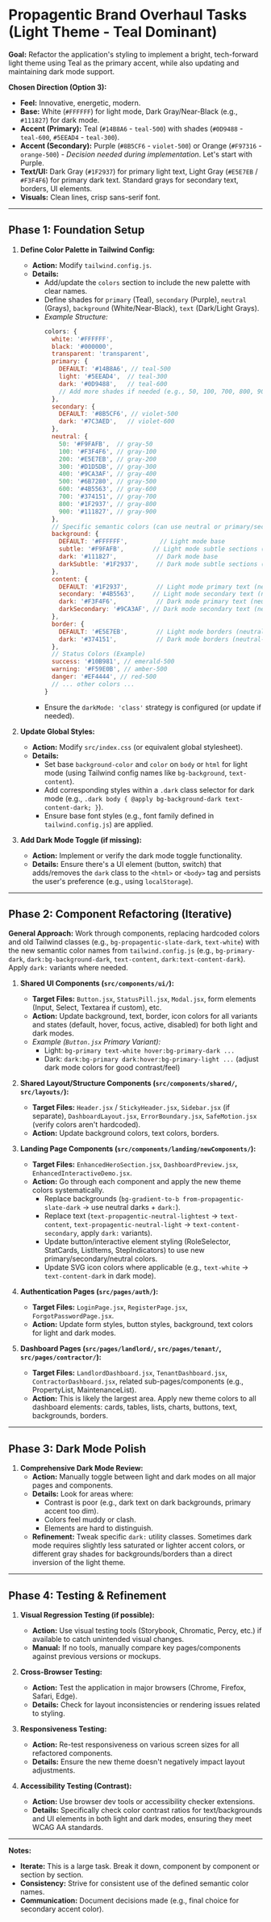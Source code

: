 # Propagentic Brand Overhaul Tasks (Light Theme - Teal Dominant)

**Goal:** Refactor the application's styling to implement a bright, tech-forward light theme using Teal as the primary accent, while also updating and maintaining dark mode support.

**Chosen Direction (Option 3):**
- **Feel:** Innovative, energetic, modern.
- **Base:** White (`#FFFFFF`) for light mode, Dark Gray/Near-Black (e.g., `#111827`) for dark mode.
- **Accent (Primary):** Teal (`#14B8A6` - `teal-500`) with shades (`#0D9488` - `teal-600`, `#5EEAD4` - `teal-300`).
- **Accent (Secondary):** Purple (`#8B5CF6` - `violet-500`) or Orange (`#F97316` - `orange-500`) - *Decision needed during implementation*. Let's start with Purple.
- **Text/UI:** Dark Gray (`#1F2937`) for primary light text, Light Gray (`#E5E7EB` / `#F3F4F6`) for primary dark text. Standard grays for secondary text, borders, UI elements.
- **Visuals:** Clean lines, crisp sans-serif font.

---

## Phase 1: Foundation Setup

1.  **Define Color Palette in Tailwind Config:**
    *   **Action:** Modify `tailwind.config.js`.
    *   **Details:**
        *   Add/update the `colors` section to include the new palette with clear names.
        *   Define shades for `primary` (Teal), `secondary` (Purple), `neutral` (Grays), `background` (White/Near-Black), `text` (Dark/Light Grays).
        *   *Example Structure:* 
            ```javascript
            colors: {
              white: '#FFFFFF',
              black: '#000000',
              transparent: 'transparent',
              primary: {
                DEFAULT: '#14B8A6', // teal-500
                light: '#5EEAD4',  // teal-300
                dark: '#0D9488',   // teal-600
                // Add more shades if needed (e.g., 50, 100, 700, 800, 900)
              },
              secondary: {
                DEFAULT: '#8B5CF6', // violet-500
                dark: '#7C3AED',   // violet-600
              },
              neutral: {
                50: '#F9FAFB',  // gray-50
                100: '#F3F4F6', // gray-100
                200: '#E5E7EB', // gray-200
                300: '#D1D5DB', // gray-300
                400: '#9CA3AF', // gray-400
                500: '#6B7280', // gray-500
                600: '#4B5563', // gray-600
                700: '#374151', // gray-700
                800: '#1F2937', // gray-800
                900: '#111827', // gray-900
              },
              // Specific semantic colors (can use neutral or primary/secondary)
              background: {
                DEFAULT: '#FFFFFF',         // Light mode base
                subtle: '#F9FAFB',        // Light mode subtle sections (e.g., neutral-50)
                dark: '#111827',           // Dark mode base
                darkSubtle: '#1F2937',     // Dark mode subtle sections (e.g., neutral-800 or 900)
              },
              content: {
                DEFAULT: '#1F2937',        // Light mode primary text (neutral-800)
                secondary: '#4B5563',     // Light mode secondary text (neutral-600)
                dark: '#F3F4F6',           // Dark mode primary text (neutral-100)
                darkSecondary: '#9CA3AF', // Dark mode secondary text (neutral-400)
              },
              border: {
                DEFAULT: '#E5E7EB',        // Light mode borders (neutral-200)
                dark: '#374151',           // Dark mode borders (neutral-700)
              },
              // Status Colors (Example)
              success: '#10B981', // emerald-500
              warning: '#F59E0B', // amber-500
              danger: '#EF4444', // red-500
              // ... other colors ...
            }
            ```
        *   Ensure the `darkMode: 'class'` strategy is configured (or update if needed).

2.  **Update Global Styles:**
    *   **Action:** Modify `src/index.css` (or equivalent global stylesheet).
    *   **Details:**
        *   Set base `background-color` and `color` on `body` or `html` for light mode (using Tailwind config names like `bg-background`, `text-content`).
        *   Add corresponding styles within a `.dark` class selector for dark mode (e.g., `.dark body { @apply bg-background-dark text-content-dark; }`).
        *   Ensure base font styles (e.g., font family defined in `tailwind.config.js`) are applied.

3.  **Add Dark Mode Toggle (if missing):**
    *   **Action:** Implement or verify the dark mode toggle functionality.
    *   **Details:** Ensure there's a UI element (button, switch) that adds/removes the `dark` class to the `<html>` or `<body>` tag and persists the user's preference (e.g., using `localStorage`).

---

## Phase 2: Component Refactoring (Iterative)

**General Approach:** Work through components, replacing hardcoded colors and old Tailwind classes (e.g., `bg-propagentic-slate-dark`, `text-white`) with the new semantic color names from `tailwind.config.js` (e.g., `bg-primary-dark`, `dark:bg-background-dark`, `text-content`, `dark:text-content-dark`). Apply `dark:` variants where needed.

1.  **Shared UI Components (`src/components/ui/`):**
    *   **Target Files:** `Button.jsx`, `StatusPill.jsx`, `Modal.jsx`, form elements (Input, Select, Textarea if custom), etc.
    *   **Action:** Update background, text, border, icon colors for all variants and states (default, hover, focus, active, disabled) for both light and dark modes.
    *   *Example (`Button.jsx` Primary Variant):*
        *   Light: `bg-primary text-white hover:bg-primary-dark ...`
        *   Dark: `dark:bg-primary dark:hover:bg-primary-light ...` (adjust dark mode colors for good contrast/feel)

2.  **Shared Layout/Structure Components (`src/components/shared/`, `src/layouts/`):**
    *   **Target Files:** `Header.jsx` / `StickyHeader.jsx`, `Sidebar.jsx` (if separate), `DashboardLayout.jsx`, `ErrorBoundary.jsx`, `SafeMotion.jsx` (verify colors aren't hardcoded).
    *   **Action:** Update background colors, text colors, borders.

3.  **Landing Page Components (`src/components/landing/newComponents/`):**
    *   **Target Files:** `EnhancedHeroSection.jsx`, `DashboardPreview.jsx`, `EnhancedInteractiveDemo.jsx`.
    *   **Action:** Go through each component and apply the new theme colors systematically.
        *   Replace backgrounds (`bg-gradient-to-b from-propagentic-slate-dark` -> use neutral darks + `dark:`). 
        *   Replace text (`text-propagentic-neutral-lightest` -> `text-content`, `text-propagentic-neutral-light` -> `text-content-secondary`, apply `dark:` variants).
        *   Update button/interactive element styling (RoleSelector, StatCards, ListItems, StepIndicators) to use new primary/secondary/neutral colors.
        *   Update SVG icon colors where applicable (e.g., `text-white` -> `text-content-dark` in dark mode).

4.  **Authentication Pages (`src/pages/auth/`):**
    *   **Target Files:** `LoginPage.jsx`, `RegisterPage.jsx`, `ForgotPasswordPage.jsx`.
    *   **Action:** Update form styles, button styles, background, text colors for light and dark modes.

5.  **Dashboard Pages (`src/pages/landlord/`, `src/pages/tenant/`, `src/pages/contractor/`):**
    *   **Target Files:** `LandlordDashboard.jsx`, `TenantDashboard.jsx`, `ContractorDashboard.jsx`, related sub-pages/components (e.g., PropertyList, MaintenanceList).
    *   **Action:** This is likely the largest area. Apply new theme colors to all dashboard elements: cards, tables, lists, charts, buttons, text, backgrounds, borders.

---

## Phase 3: Dark Mode Polish

1.  **Comprehensive Dark Mode Review:**
    *   **Action:** Manually toggle between light and dark modes on all major pages and components.
    *   **Details:** Look for areas where:
        *   Contrast is poor (e.g., dark text on dark backgrounds, primary accent too dim).
        *   Colors feel muddy or clash.
        *   Elements are hard to distinguish.
    *   **Refinement:** Tweak specific `dark:` utility classes. Sometimes dark mode requires slightly less saturated or lighter accent colors, or different gray shades for backgrounds/borders than a direct inversion of the light theme.

---

## Phase 4: Testing & Refinement

1.  **Visual Regression Testing (if possible):**
    *   **Action:** Use visual testing tools (Storybook, Chromatic, Percy, etc.) if available to catch unintended visual changes.
    *   **Manual:** If no tools, manually compare key pages/components against previous versions or mockups.

2.  **Cross-Browser Testing:**
    *   **Action:** Test the application in major browsers (Chrome, Firefox, Safari, Edge).
    *   **Details:** Check for layout inconsistencies or rendering issues related to styling.

3.  **Responsiveness Testing:**
    *   **Action:** Re-test responsiveness on various screen sizes for all refactored components.
    *   **Details:** Ensure the new theme doesn't negatively impact layout adjustments.

4.  **Accessibility Testing (Contrast):**
    *   **Action:** Use browser dev tools or accessibility checker extensions.
    *   **Details:** Specifically check color contrast ratios for text/backgrounds and UI elements in both light and dark modes, ensuring they meet WCAG AA standards.

---

**Notes:**
- **Iterate:** This is a large task. Break it down, component by component or section by section.
- **Consistency:** Strive for consistent use of the defined semantic color names.
- **Communication:** Document decisions made (e.g., final choice for secondary accent color). 